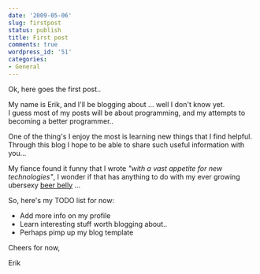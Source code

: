 ```yaml
---
date: '2009-05-06'
slug: firstpost
status: publish
title: First post
comments: true
wordpress_id: '51'
categories:
- General
---
```


Ok, here goes the first post..  
  
My name is Erik, and I'll be blogging about ... well I don't know yet.  
I guess most of my posts will be about programming, and my attempts to becoming a better programmer..  
  
One of the thing's I enjoy the most is learning new things that I find helpful.  
Through this blog I hope to be able to share such useful information with you...  

My fiance found it funny that I wrote _"with a vast appetite for new technologies"_, I wonder if that has anything to do with my ever growing ubersexy [beer belly](/images/beer-belly.gif) ...
  
So, here's my TODO list for now:  

* Add more info on my profile
* Learn interesting stuff worth blogging about..
* Perhaps pimp up my blog template

Cheers for now,  
  
Erik
